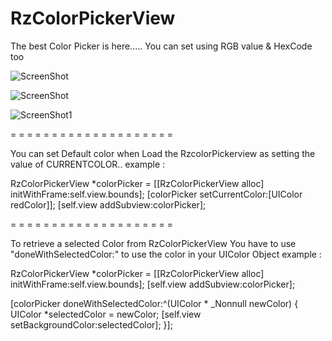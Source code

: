 # RzColorPickerView
The best Color Picker is here..... You can set using RGB value &amp; HexCode too

![ScreenShot](https://raw.githubusercontent.com/Rakibrz/RzColorPickerView/master/screenshot.jpg)

![ScreenShot](https://drive.google.com/open?id=0B9kyyhx_oBjJWmhrdUxndEstNDQ)

![ScreenShot1](https://raw.githubusercontent.com/Rakibrz/RzColorPickerView/master/screenshot1.jpg)

= = = = = = = = = = = = = = = = = = = =

You can set Default color when Load the RzcolorPickerview as setting the value of CURRENTCOLOR..
example : 

  RzColorPickerView *colorPicker = [[RzColorPickerView alloc] initWithFrame:self.view.bounds];
  [colorPicker setCurrentColor:[UIColor redColor]];
  [self.view addSubview:colorPicker];
  
= = = = = = = = = = = = = = = = = = = =

To retrieve a selected Color from RzColorPickerView You have to use "doneWithSelectedColor:" to use the color in your UIColor Object
example : 

  RzColorPickerView *colorPicker = [[RzColorPickerView alloc] initWithFrame:self.view.bounds];
  [self.view addSubview:colorPicker];

  [colorPicker doneWithSelectedColor:^(UIColor * _Nonnull newColor)
  {
      UIColor *selectedColor = newColor;
      [self.view setBackgroundColor:selectedColor];
  }];

